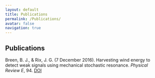 ```yaml
---
layout: default
title: Publications
permalink: /Publications/
avatar: false
navigation: true
---
```


## Publications
Breen, B. J., & Rix, J. G. (7 December 2016). Harvesting wind energy to detect weak signals using mechanical stochastic
resonance. _Physical Review E_, 94. [DOI](https://journals.aps.org/pre/abstract/10.1103/PhysRevE.94.062205)
